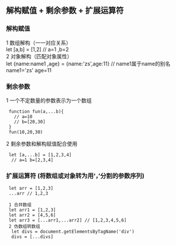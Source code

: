 ## 解构赋值 + 剩余参数 + 扩展运算符 
### 解构赋值
 1 数组解构（一一对应关系）  
   let [a,b] = [1,2] // a=1 ,b=2  
 2 对象解构（匹配对象属性）  
   let {name:name1 ,age} = {name:'zs',age:11} // name1属于name的别名 name1='zs' age=11  
 ### 剩余参数
 1 一个不定数量的参数表示为一个数组  
 ```
  function fun(a,...b){
    // a=10
    // b=[20,30]
  }
  fun(10,20,30)
 ```
 2 剩余参数和解构赋值配合使用  
 ```
  let [a,...b] = [1,2,3,4]
   // a=1 b=[2,3,4]
 ```
 ### 扩展运算符 (将数组或对象转为用‘，’分割的参数序列)
 ```
  let arr = [1,2,3]  
  ...arr // 1,2,3

  1 合并数组  
  let arr1 = [1,2,3] 
  let arr2 = [4,5,6]
  let arr3 = [...arr1,...arr2] // [1,2,3,4,5,6]
  2 伪数组转数组
   let divs = document.getElementsByTagName('div')
   divs = [...divs]
 ```
 
  

